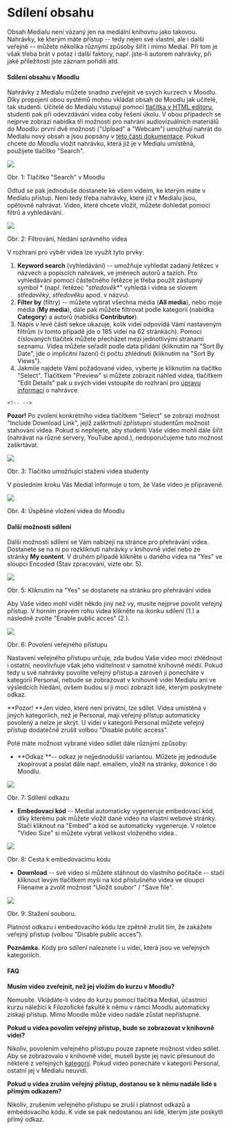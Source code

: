Sdílení obsahu
==============







Obsah Medialu není vázaný jen na mediální knihovnu jako takovou.
Nahrávky, ke kterým máte přístup -- tedy nejen své vlastní, ale i další
veřejné -- můžete několika různými způsoby šířit i mimo Medial. Při tom
je však třeba brát v potaz i další faktory, např. jste-li autorem
nahrávky, při jaké příležitosti jste záznam pořídili atd. 

#### Sdílení obsahu v Moodlu

Nahrávky z Medialu můžete snadno zveřejnit ve svých kurzech v Moodlu.
Díky propojení obou systémů mohou vkládat obsah do Moodlu jak učitelé,
tak studenti. Učitelé do Medialu vstupují pomocí [tlačítka v HTML
editoru](/propojeni-s-moodlem), studenti pak při
odevzdávání videa coby řešení úkolu. V obou případech se nejprve
zobrazí nabídka tří možností pro nahrání audiovizuálních materiálů do
Moodlu: první dvě možnosti ("Upload" a "Webcam") umožňují nahrát do
Medialu nový obsah a jsou popsány v [této části
dokumentace](./jak-vkladat-obsah-prostrednictvim-moodlu). Pokud chcete
do Moodlu vložit nahrávku, která již je v Medialu umístěná,
použijete tlačítko "Search".

![](home/jak-muazu-sva-videa-sirit/A-1.png)



Obr. 1: Tlačítko "Search" v Moodlu


Odtud se pak jednoduše dostanete ke všem videím, ke kterým máte v
Medialu přístup. Není tedy třeba nahrávky, které již v Medialu jsou,
opětovně nahrávat. Video, které chcete vložit, můžete dohledat pomocí
filtrů a vyhledávání.

![](home/jak-muazu-sva-videa-sirit/search_03q.png)

Obr. 2: Filtrování, hledání správného videa



V rozhraní pro výběr videa lze využít tyto prvky:

1.  **Keyword search** (vyhledávání) -- umožňuje vyhledat zadaný řetězec
    v názvech a popiscích nahrávek, ve jménech autorů a tazích. Pro
    vyhledávání pomocí částečného řetězce je třeba použít zástupný
    symbol * (např. řetězec "*středověk**" vyhledá i videa se slovem
    *středověký*, *středověku* apod. v názvu).
2.  **Filter by** (filtry) -- můžete vybrat všechna média (**All
    media**), nebo moje média (**My media**), dále pak můžete filtrovat
    podle kategorií (nabídka **Category**) a autorů (nabídka
    **Contributor**). 
3.  Nápis v levé části sekce ukazuje, kolik videí odpovídá Vámi
    nastaveným filtrům (v tomto případě jde o 185 videí na 62
    stránkách). Pomocí číslovaných tlačítek můžete přecházet mezi
    jednotlivými stranami seznamu. Videa můžete seřadit podle data
    přidání (kliknutím na "Sort By Date", jde o implicitní řazení) či
    počtu zhlédnutí (kliknutím na "Sort By Views").
4.  Jakmile najdete Vámi požadované video, vyberte je kliknutím na
    tlačítko "Select". Tlačítkem "Preview" si můžete zobrazit náhled
    videa, tlačítkem "Edit Details" pak u svých videí vstoupíte do
    rozhraní pro [úpravu
    informací](./jak-muazu-dodatecne-upravit-metadata#TOC-Editace-metadat)
    o nahrávce.

```
<!-- -->
```

**Pozor!** Po zvolení konkrétního videa tlačítkem "Select" se zobrazí
možnost "Include Download Link", jejíž zaškrtnutí zpřístupní studentům
možnost stahování videa. Pokud si nepřejete, aby studenti Vaše video
mohli dále šířit (nahrávat na různé servery, YouTube apod.),
nedoporučujeme tuto možnost zaškrtávat.

![](home/jak-muazu-sva-videa-sirit/A-3-druhC3A1-verze.png)

Obr. 3: Tlačítko umožňující stažení videa studenty



V posledním kroku Vás Medial informuje o tom, že Vaše video je
připravené.

![](home/jak-muazu-sva-videa-sirit/A-4.png)



Obr. 4: Úspěšné vložení videa do Moodlu


#### Další možnosti sdílení

Další možnosti sdílení se Vám nabízejí na stránce pro přehrávání videa.
Dostanete se na ni po rozkliknutí nahrávky v knihovně videí nebo ze
stránky **My content**. V druhém případě klikněte u daného videa na
"Yes" ve sloupci Encoded (Stav zpracování, vizte obr. 5). 

![](home/jak-muazu-sva-videa-sirit/encoded.png)

Obr. 5: Kliknutím na "Yes" se dostanete na stránku pro přehrávání
videa



Aby Vaše video mohl vidět někdo jiný než vy, musíte nejprve povolit
veřejný přístup. V horním pravém rohu videa klikněte na ikonku sdílení
(1.) a následně zvolte "Enable public acces" (2.). 

![](home/jak-muazu-sva-videa-sirit/sovi_zpev1.png)

Obr. 6: Povolení veřejného přístupu



Nastavení veřejného přístupu určuje, zda budou Vaše video moci zhlédnout
i ostatní, neovlivňuje však jeho viditelnost v samotné knihovně médií.
Pokud tedy u své nahrávky povolíte veřejný přístup a zároveň ji
ponecháte v kategorii Personal, nebude se zobrazovat v knihovně videí
Medialu ani ve výsledcích hledání, ovšem budou si ji moci zobrazit lidé,
kterým poskytnete odkaz.

**Pozor! **Jen video, které není privátní, lze sdílet. Videa umístěná v
jiných kategoriích, než je Personal, mají veřejný přístup automaticky
povolený a nelze je skrýt. U videí v kategorii Personal můžete veřejný
přístup dodatečně zrušit volbou "Disable public access".

Poté máte možnost vybrané video sdílet dále různými způsoby:

-   **Odkaz **-- odkaz je nejjednodušší variantou. Můžete jej jednoduše
    zkopírovat a poslat dále např. emailem, vložit na stránky, dokonce i
    do Moodlu. 

![](home/jak-muazu-sva-videa-sirit/sovi_zpev2.png)

Obr. 7: Sdílení odkazu


-   **Embedovací kód** -- Medial automaticky vygeneruje embedovací kód,
    díky kterému pak můžete vložit dané video na vlastní webové stránky.
    Stačí kliknout na "Embed" a kód se automaticky vygeneruje. V
    roletce "Video Size" si můžete vybrat velikost vloženého videa..

![](home/jak-muazu-sva-videa-sirit/sovi_zpev3.png)

Obr. 8: Cesta k embedovacímu kódu

-   **Download** -- své video si můžete stáhnout do vlastního počítače
    -- stačí kliknout levým tlačítkem myši na kód příslušného videa ve
    sloupci Filename a zvolit možnost "Uložit soubor" / "Save
    file".

[](./jak-muazu-sva-videa-sirit/sovi_zpev4.png?attredirects=0)

[](./jak-muazu-sva-videa-sirit/sovi_zpev4.png?attredirects=0)![](home/jak-muazu-sva-videa-sirit/B-5.png)



Obr. 9: Stažení souboru.



Platnost odkazu i embedovacího kódu lze zpětně zrušit tím, že zakážete
veřejný přístup (volbou "Disable public acces").

**Poznámka.** Kódy pro sdílení naleznete i u videí, která jsou ve
veřejných kategoriích.

#### FAQ

**Musím video zveřejnit, než jej vložím do kurzu v Moodlu?**

Nemusíte. Vkládáte-li video do kurzu pomocí tlačítka Medial, účastníci
kurzu náležící k Filozofické fakultě k němu v rámci Moodlu automaticky
získají přístup. Mimo Moodle může video nadále zůstat nepřístupné.


**Pokud u videa povolím veřejný přístup, bude se zobrazovat v knihovně
videí?**

Nikoliv, povolením veřejného přístupu pouze zapnete možnost video
sdílet. Aby se zobrazovalo v knihovně videí, museli byste jej navíc
přesunout do některé z veřejných
[kategorií](./jak-je-obsah-v-medialu-organizovan#TOC-Kategorie-vide-).
Pokud video ponecháte v kategorii Personal, ostatní jej v Medialu
neuvidí.


**Pokud u videa zruším veřejný přístup, dostanou se k němu nadále lidé s
přímým odkazem?**

Nikoliv, zrušením veřejného přístupu se zruší i platnost odkazů a
embedovacího kódu. K vide se pak nedostanou ani lidé, kterým jste
poskytli přímý odkaz.
